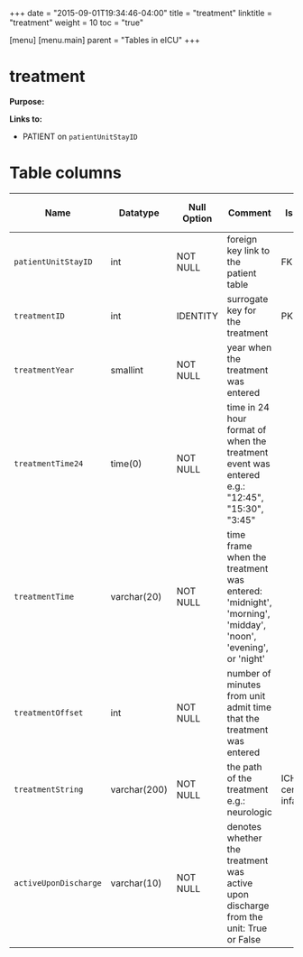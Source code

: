 +++
date = "2015-09-01T19:34:46-04:00"
title = "treatment"
linktitle = "treatment"
weight = 10
toc = "true"

[menu]
  [menu.main]
    parent = "Tables in eICU"
+++

# treatment

**Purpose:** 

**Links to:**

* PATIENT on `patientUnitStayID`

<!-- # Important considerations

* To follow. -->

# Table columns

Name | Datatype | Null Option | Comment | Is Key | Stored Transformed Created
---- | ---- | ---- | ---- | ---- | ----
`patientUnitStayID` | int | NOT NULL | foreign key link to the patient table | FK | C
`treatmentID` | int | IDENTITY | surrogate key for the treatment | PK | C
`treatmentYear` | smallint | NOT NULL | year when the treatment was entered |  | T
`treatmentTime24` | time(0) | NOT NULL | time in 24 hour format of when the treatment event was entered e.g.: "12:45", "15:30", "3:45" |  | T
`treatmentTime` | varchar(20) | NOT NULL | time frame when the treatment was entered: 'midnight', 'morning', 'midday', 'noon', 'evening', or 'night' |  | T
`treatmentOffset` | int | NOT NULL | number of minutes from unit admit time that the treatment was entered |  | C
`treatmentString` | varchar(200) | NOT NULL | the path of the treatment e.g.: neurologic|ICH/ cerebral infarct|thrombolytics|tenecteplase, cardiovascular|arrhythmias|antiarrhythmics|atropine, etc. |  | S
`activeUponDischarge` | varchar(10) | NOT NULL | denotes whether the treatment was active upon discharge from the unit: True or False |  | S

<!-- # Detailed description

* To follow. -->
